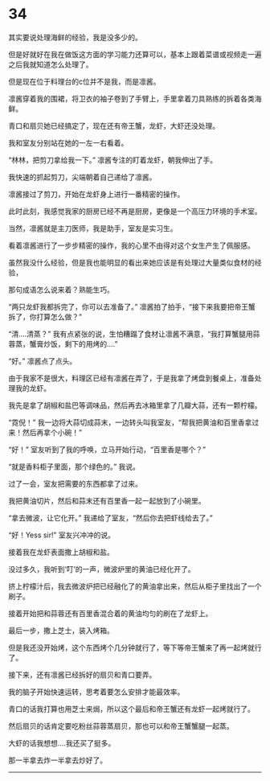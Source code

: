 
# 34
其实要说处理海鲜的经验，我是没多少的。

但是好就好在我在做饭这方面的学习能力还算可以，基本上跟着菜谱或视频走一遍之后我就知道怎么处理了。

但是现在位于料理台的c位并不是我，而是凛酱。

凛酱穿着我的围裙，将卫衣的袖子卷到了手臂上，手里拿着刀具熟练的拆着各类海鲜。

青口和扇贝她已经搞定了，现在还有帝王蟹，龙虾，大虾还没处理。

我和室友分别站在她的一左一右看着。

“林林，把剪刀拿给我一下。” 凛酱专注的盯着龙虾，朝我伸出了手。

我快速的抓起剪刀，尖端朝着自己递给了凛酱。

凛酱接过了剪刀，开始在龙虾身上进行一番精密的操作。

此时此刻，我感觉我家的厨房已经不再是厨房，更像是一个高压力环境的手术室。

当然，凛酱就是主刀医师，我是助手，室友是实习生。

看着凛酱进行了一步步精密的操作，我的心里不由得对这个女生产生了佩服感。

虽然我没什么经验，但是我也能明显的看出来她应该是有处理过大量类似食材的经验，

那句成语怎么说来着？熟能生巧。

“两只龙虾我都拆完了，你可以去准备了。” 凛酱拍了拍手，“接下来我要把帝王蟹拆了，你打算怎么做？” 

“清....清蒸？” 我有点紧张的说，生怕糟蹋了食材让凛酱不满意，“我打算蟹腿用蒜蓉蒸，蟹膏炒饭，剩下的用烤的....”

“好。” 凛酱点了点头。

由于我家不是很大，料理区已经有凛酱在弄了，于是我拿了烤盘到餐桌上，准备处理我的龙虾。

我先是拿了胡椒和盐巴等调味品，然后再去冰箱里拿了几瓣大蒜，还有一颗柠檬。

“霓倪！” 我一边将大蒜切成蒜末，一边转头叫我室友，“帮我把黄油和百里香拿过来！然后再拿个小碗！” 

“好！” 室友听到了我的呼唤，立马开始行动，“百里香是哪个？”

“就是香料柜子里面，那个绿色的。” 我说。

过了一会，室友把需要的东西都拿了过来。

我把黄油切片，然后和蒜末还有百里香一起一起放到了小碗里。

“拿去微波，让它化开。” 我递给了室友，“然后你去把虾线给去了。”

“好！Yess sir!” 室友兴冲冲的说。

接着我在龙虾表面撒上胡椒和盐。

没过多久，我听到‘叮’的一声，微波炉里的黄油已经化开了。

挤上柠檬汁后，我去微波炉把已经融化了的黄油拿出来，然后从柜子里找出了一个刷子。

接着开始把和蒜蓉还有百里香混合着的黄油均匀的刷在了龙虾上。

最后一步，撒上芝士，装入烤箱。

但是我还没开始烤，这个东西烤个几分钟就行了，等下等帝王蟹来了再一起烤就行了。

接下来，还有凛酱已经拆好的扇贝和青口要弄。

我的脑子开始快速运转，思考着要怎么安排才能最效率。

青口的话我打算也用芝士来焗，所以这个最后和帝王蟹还有龙虾一起烤就行了。

然后扇贝的话肯定要吃粉丝蒜蓉蒸扇贝，那也可以和帝王蟹蟹腿一起蒸。

大虾的话我想想....我还买了挺多。

那一半拿去炸一半拿去炒好了。

-----------------------------------